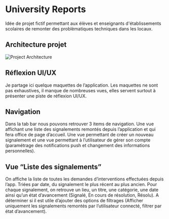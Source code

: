 # University Reports

Idée de projet fictif permettant aux élèves et enseignants d'établissements scolaires de remonter des problèmatiques techniques dans les locaux.

## Architecture projet

![Project Architecture](https://user-images.githubusercontent.com/46068217/282327343-f43f4795-3746-4f31-9ba9-80289191f42b.png)

## Réflexion UI/UX
Je partage ici quelque maquettes de l’application. Les maquettes ne sont pas exhaustives, il manque de nombreuses vues, elles servent surtout à présenter une piste de réflexion UI/UX.

## Navigation
Dans la tab bar nous pouvons retrouver 3 items de navigation. Une vue affichant une liste des signalements remontés depuis l’application et qui fera office de page d’accueil. Une vue permettant de créer un nouveau signalement et une vue permettant à l’utilisateur de gérer son compte (paramétrage des notifications push et changement des informations personnelles).

## Vue “Liste des signalements”
On affiche la liste de toutes les demandes d’interventions effectuées depuis l’app. Triées par date, du signalement le plus récent au plus ancien. Pour chaque signalement, on retrouve un lieu, un titre, une catégorie, une date ainsi qu’un état d’avancement (Signalé, En cours de résolution, Résolu). A déterminer si il est utile d’ajouter des options de filtrages (Afficher uniquement les signalements remontés par l’utilisateur connecté, filtrer par état d’avancement).

